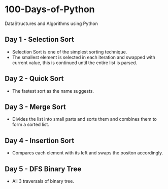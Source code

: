 # 100-Days-of-Python
DataStructures and Algorithms using Python

## Day 1 - Selection Sort

- Selection Sort is one of the simplest sorting technique.
- The smallest element is selected in each iteration and swapped with current value, this is continued until the entire list is parsed.

## Day 2 - Quick Sort

- The fastest sort as the name suggests.

## Day 3 - Merge Sort

- Divides the list into small parts and sorts them and combines them to form a sorted list.

## Day 4 - Insertion Sort

- Compares each element with its left and swaps the positon accordingly.

## Day 5 - DFS Binary Tree

- All 3 traversals of binary tree.